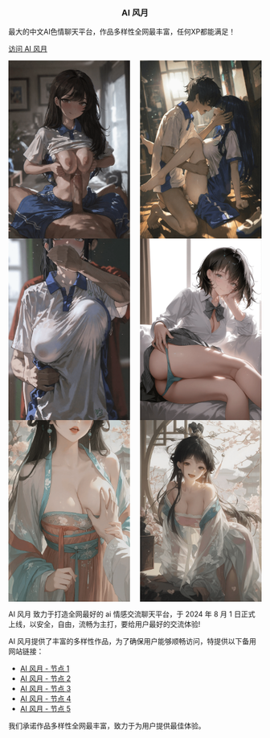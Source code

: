 <h3 align="center">AI 风月</h3>
<p>最大的中文AI色情聊天平台，作品多样性全网最丰富，任何XP都能满足！</p>

[访问 AI 风月](https://aifordum.github.io)

<div style="display: flex; justify-content: space-between; flex-wrap: wrap;">
  <img src="./assets/img-1.png" width="48%">
  <img src="./assets/img-2.png" width="48%">
  <img src="./assets/img-3.png" width="48%">
  <img src="./assets/img-4.png" width="48%">
  <img src="./assets/img-5.png" width="48%">
  <img src="./assets/img-6.png" width="48%">
</div>

AI 风月 致力于打造全网最好的 ai 情感交流聊天平台，于 2024 年 8 月 1 日正式上线，以安全，自由，流畅为主打，要给用户最好的交流体验!

AI 风月提供了丰富的多样性作品，为了确保用户能够顺畅访问，特提供以下备用网站链接：

- <a class="link" href="https://aitrader.wiki" target="_blank">AI 风月 - 节点 1</a>
- <a class="link" href="https://acepro.store" target="_blank">AI 风月 - 节点 2</a>
- <a class="link" href="https://aifun.wiki" target="_blank">AI 风月 - 节点 3</a>
- <a class="link" href="https://aifuck.cc" target="_blank">AI 风月 - 节点 4</a>
- <a class="link" href="https://aiporn.tw" target="_blank">AI 风月 - 节点 5</a>

我们承诺作品多样性全网最丰富，致力于为用户提供最佳体验。
